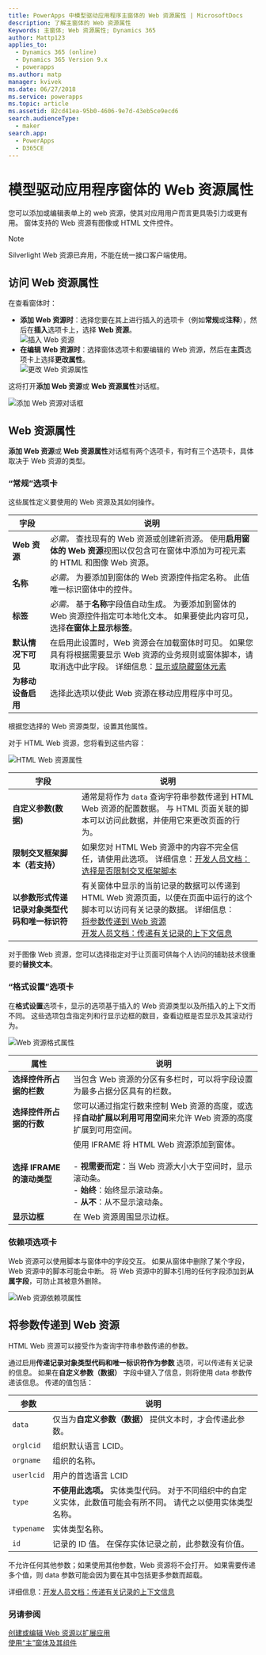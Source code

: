 ```yaml
---
title: PowerApps 中模型驱动应用程序主窗体的 Web 资源属性 | MicrosoftDocs
description: 了解主窗体的 Web 资源属性
Keywords: 主窗体; Web 资源属性; Dynamics 365
author: Mattp123
applies_to:
  - Dynamics 365 (online)
  - Dynamics 365 Version 9.x
  - powerapps
ms.author: matp
manager: kvivek
ms.date: 06/27/2018
ms.service: powerapps
ms.topic: article
ms.assetid: 82cd41ea-95b0-4606-9e7d-43eb5ce9ecd6
search.audienceType:
  - maker
search.app:
  - PowerApps
  - D365CE
---
```

# <a name="web-resource-properties-for-model-driven-app-forms"></a>模型驱动应用程序窗体的 Web 资源属性

您可以添加或编辑表单上的 web 资源，使其对应用用户而言更具吸引力或更有用。 窗体支持的 Web 资源有图像或 HTML 文件控件。

> [!NOTE]
> Silverlight Web 资源已弃用，不能在统一接口客户端使用。

## <a name="access-web-resource-properties"></a>访问 Web 资源属性

在查看窗体时：
- **添加 Web 资源时**：选择您要在其上进行插入的选项卡（例如**常规**或**注释**），然后在**插入**选项卡上，选择 **Web 资源**。<br />![插入 Web 资源](media/insert-web-resource.png)
- **在编辑 Web 资源时**：选择窗体选项卡和要编辑的 Web 资源，然后在**主页**选项卡上选择**更改属性**。 <br />![更改 Web 资源属性](media/web-resource-change-properties.png)

这将打开**添加 Web 资源**或 **Web 资源属性**对话框。

![添加 Web 资源对话框](media/add-web-resource-dialog.png)


## <a name="web-resource-properties"></a>Web 资源属性

 **添加 Web 资源**或 **Web 资源属性**对话框有两个选项卡，有时有三个选项卡，具体取决于 Web 资源的类型。

### <a name="general-tab"></a>“常规”选项卡

这些属性定义要使用的 Web 资源及其如何操作。

|字段|说明|
|--|--|
|**Web 资源**|*必需。* 查找现有的 Web 资源或创建新资源。 使用**启用窗体的 Web 资源**视图以仅包含可在窗体中添加为可视元素的 HTML 和图像 Web 资源。|
|**名称**|*必需。* 为要添加到窗体的 Web 资源控件指定名称。 此值唯一标识窗体中的控件。|
|**标签**|*必需。* 基于**名称**字段值自动生成。 为要添加到窗体的 Web 资源控件指定可本地化文本。 如果要使此内容可见，选择**在窗体上显示标签**。|
|**默认情况下可见**|在启用此设置时，Web 资源会在加载窗体时可见。 如果您具有将根据需要显示 Web 资源的业务规则或窗体脚本，请取消选中此字段。 详细信息：[显示或隐藏窗体元素](visibility-options-legacy.md)|
|**为移动设备启用**|选择此选项以使此 Web 资源在移动应用程序中可见。|

根据您选择的 Web 资源类型，设置其他属性。

对于 HTML Web 资源，您将看到这些内容：

![HTML Web 资源属性](media/web-resource-general-html-properties.png)

|字段|说明|
|--|--|
|**自定义参数(数据)**|通常是将作为 `data` 查询字符串参数传递到 HTML Web 资源的配置数据。 与 HTML 页面关联的脚本可以访问此数据，并使用它来更改页面的行为。|
|**限制交叉框架脚本（若支持）**|如果您对 HTML Web 资源中的内容不完全信任，请使用此选项。 详细信息：[开发人员文档：选择是否限制交叉框架脚本](/dynamics365/customer-engagement/developer/use-iframe-and-web-resource-controls-on-a-form#select-whether-to-restrict-cross-frame-scripting)|
|**以参数形式传递记录对象类型代码和唯一标识符**|有关窗体中显示的当前记录的数据可以传递到 HTML Web 资源页面，以便在页面中运行的这个脚本可以访问有关记录的数据。 详细信息： <br />[将参数传递到 Web 资源](#pass-parameters-to-web-resources)<br />[开发人员文档：传递有关记录的上下文信息](/dynamics365/customer-engagement/developer/use-iframe-and-web-resource-controls-on-a-form#pass-contextual-information-about-the-record)|

对于图像 Web 资源，您可以选择指定对于让页面可供每个人访问的辅助技术很重要的**替换文本**。

<!-- TODO: Why are Custom Parameters available to pass to image web resources? -->

### <a name="formatting-tab"></a>“格式设置”选项卡

在**格式设置**选项卡，显示的选项基于插入的 Web 资源类型以及所插入的上下文而不同。 这些选项包含指定列和行显示边框的数目，查看边框是否显示及其滚动行为。

![Web 资源格式属性](media/web-resource-formatting-properties.png)

|属性|说明|  
|--------------|-----------------|
|**选择控件所占据的栏数**|当包含 Web 资源的分区有多栏时，可以将字段设置为最多占据分区具有的栏数。|  
|**选择控件所占据的行数**|您可以通过指定行数来控制 Web 资源的高度，或选择**自动扩展以利用可用空间**来允许 Web 资源的高度扩展到可用空间。|  
|**选择 IFRAME 的滚动类型**|使用 IFRAME 将 HTML Web 资源添加到窗体。<br /><br /> - **视需要而定**：当 Web 资源大小大于空间时，显示滚动条。<br />- **始终**：始终显示滚动条。<br />- **从不**：从不显示滚动条。|  
|**显示边框**|在 Web 资源周围显示边框。|  


### <a name="dependencies-tab"></a>依赖项选项卡

Web 资源可以使用脚本与窗体中的字段交互。 如果从窗体中删除了某个字段，Web 资源中的脚本可能会中断。 将 Web 资源中的脚本引用的任何字段添加到**从属字段**，可防止其被意外删除。

![Web 资源依赖项属性](media/web-resource-dependency-properties.png)
  
<a name="BKMK_PassingParametersToWebResource"></a> 
 
## <a name="pass-parameters-to-web-resources"></a>将参数传递到 Web 资源 

HTML Web 资源可以接受作为查询字符串参数传递的参数。  
  
通过启用**传递记录对象类型代码和唯一标识符作为参数** 选项，可以传递有关记录的信息。 如果在**自定义参数（数据）** 字段中键入了信息，则将使用 data 参数传递该信息。 传递的值包括：  
  
|参数|说明|  
|---------------|-----------------|  
|`data`|仅当为**自定义参数（数据）** 提供文本时，才会传递此参数。|  
|`orglcid`|组织默认语言 LCID。|  
|`orgname`|组织的名称。|  
|`userlcid`|用户的首选语言 LCID|  
|`type`|**不使用此选项。** 实体类型代码。 对于不同组织中的自定义实体，此数值可能会有所不同。 请代之以使用实体类型名称。|  
|`typename`|实体类型名称。|  
|`id`|记录的 ID 值。 在保存实体记录之前，此参数没有价值。|  
  
不允许任何其他参数；如果使用其他参数，Web 资源将不会打开。 如果需要传递多个值，则 data 参数可能会因为要在其中包括更多参数而超载。

详细信息：[开发人员文档：传递有关记录的上下文信息](/dynamics365/customer-engagement/developer/use-iframe-and-web-resource-controls-on-a-form#pass-contextual-information-about-the-record)

### <a name="see-also"></a>另请参阅

[创建或编辑 Web 资源以扩展应用](create-edit-web-resources.md)<br />
[使用“主”窗体及其组件](use-main-form-and-components.md)
